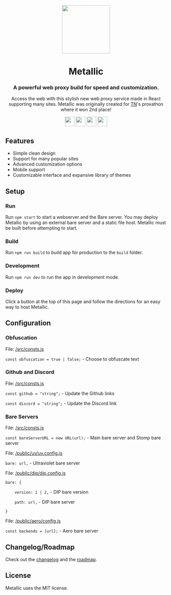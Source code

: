 <div align="center">
<img height="150px" src="https://raw.githubusercontent.com/Metallic-Web/Metallic/main/src/assets/logo.svg">
<h1>Metallic</h1>
<h3>A powerful web proxy build for speed and customization.</h3>
<p>Access the web with this stylish new web proxy service made in React supporting many sites. Metallic was originally created for <a href="https://github.com/titaniumnetwork-dev">TN</a>'s proxathon where it won 2nd place!</p>
</div>

<p align="center">
<a href="https://repl.it/github/Metallic-Web/Metallic"><img height="30px" src="https://raw.githubusercontent.com/FogNetwork/Tsunami/main/deploy/replit2.svg"><img></a>
<a href="https://glitch.com/edit/#!/import/github/Metallic-Web/Metallic"><img height="30px" src="https://raw.githubusercontent.com/FogNetwork/Tsunami/main/deploy/glitch2.svg"><img></a>
<a href="https://railway.app/new/template?template=https://github.com/Metallic-Web/Metallic"><img height="30px" src="https://raw.githubusercontent.com/FogNetwork/Tsunami/main/deploy/railway2.svg"><img></a>
<a href="https://app.koyeb.com/deploy?type=git&repository=github.com/Metallic-Web/Metallic&branch=main&name=Metallic"><img height="30px" src="https://raw.githubusercontent.com/FogNetwork/Tsunami/main/deploy/koyeb2.svg"><img></a>
</p>

## Features
- Simple clean design
- Support for many popular sites
- Advanced customization options
- Mobile support
- Customizable interface and expansive library of themes

## Setup
### Run
Run `npm start` to start a webserver and the Bare server. You may deploy Metallic by using an external bare server and a static file host. Metallic must be built before attempting to start.

### Build
Run `npm run build` to build app for production to the `build` folder.

### Development
Run `npm run dev` to run the app in development mode.

### Deploy
Click a button at the top of this page and follow the directions for an easy way to host Metallic.

## Configuration

### Obfuscation
File: [/src/consts.js](https://github.com/Metallic-Web/Metallic/blob/main/src/consts.js)

`const obfuscation = true | false;` - Choose to obfuscate text

### Github and Discord
File: [/src/consts.js](https://github.com/Metallic-Web/Metallic/blob/main/src/consts.js)

`const github = "string";` - Update the Github links

`const discord = "string";` - Update the Discord link

### Bare Servers
File: [/src/consts.js](https://github.com/Metallic-Web/Metallic/blob/main/src/consts.js)

`const bareServerURL = new URL(url);` - Main bare server and Stomp bare server


File: [/public/uv/uv.config.js](https://github.com/Metallic-Web/Metallic/blob/main/public/uv/uv.config.js)

`bare: url,` - Ultraviolet bare server


File: [/public/dip/dip.config.js](https://github.com/Metallic-Web/Metallic/blob/main/public/dip/dip.config.js)

`bare: {`

`    version: 1 | 2,` - DIP bare version

`    path: url,` - DIP bare server

`}`


File: [/public/aero/config.js](https://github.com/Metallic-Web/Metallic/blob/main/public/aero/config.js)

`const backends = [url];` - Aero bare server


## Changelog/Roadmap
Check out the [changelog](https://github.com/Metallic-Web/Metallic/blob/main/CHANGELOG.md) and the [roadmap](https://github.com/orgs/Metallic-Web/projects/1/views/1).

## License
Metallic uses the MIT license.
